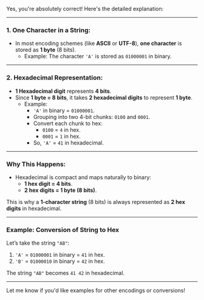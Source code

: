 Yes, you're absolutely correct! Here's the detailed explanation:

---

### **1. One Character in a String:**
- In most encoding schemes (like **ASCII** or **UTF-8**), **one character** is stored as **1 byte** (8 bits).
  - Example: The character `'A'` is stored as `01000001` in binary.

---

### **2. Hexadecimal Representation:**
- **1 Hexadecimal digit** represents **4 bits**.
- Since **1 byte = 8 bits**, it takes **2 hexadecimal digits** to represent **1 byte**.
  - Example:
    - `'A'` in binary = `01000001`.
    - Grouping into two 4-bit chunks: `0100` and `0001`.
    - Convert each chunk to hex:
      - `0100` = `4` in hex.
      - `0001` = `1` in hex.
    - So, `'A'` = `41` in hexadecimal.

---

### **Why This Happens:**
- Hexadecimal is compact and maps naturally to binary:
  - **1 hex digit = 4 bits**.
  - **2 hex digits = 1 byte (8 bits)**.

This is why a **1-character string** (8 bits) is always represented as **2 hex digits** in hexadecimal.

---

### **Example: Conversion of String to Hex**
Let’s take the string `"AB"`:
1. `'A'` = `01000001` in binary = `41` in hex.
2. `'B'` = `01000010` in binary = `42` in hex.

The string `"AB"` becomes `41 42` in hexadecimal.

---

Let me know if you'd like examples for other encodings or conversions!